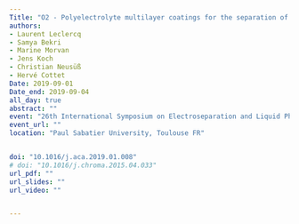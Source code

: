 ```yaml
---
Title: "O2 - Polyelectrolyte multilayer coatings for the separation of proteins by capillary electrophoresis: influence of polyelectrolyte nature"
authors:
- Laurent Leclercq
- Samya Bekri
- Marine Morvan
- Jens Koch
- Christian Neusüß
- Hervé Cottet
Date: 2019-09-01
Date_end: 2019-09-04
all_day: true
abstract: ""
event: "26th International Symposium on Electroseparation and Liquid Phase-Separation Techniques (ITP 2019)"
event_url: ""
location: "Paul Sabatier University, Toulouse FR"


doi: "10.1016/j.aca.2019.01.008"
# doi: "10.1016/j.chroma.2015.04.033"
url_pdf: ""
url_slides: ""
url_video: ""


---
```


